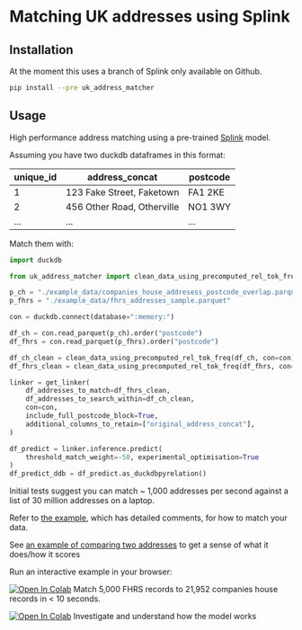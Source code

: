 # Matching UK addresses using Splink

## Installation

At the moment this uses a branch of Splink only available on Github.
```bash
pip install --pre uk_address_matcher
```

## Usage


High performance address matching using a pre-trained [Splink](https://github.com/moj-analytical-services/splink) model.

Assuming you have two duckdb dataframes  in this format:

| unique_id | address_concat               | postcode  |
|-----------|------------------------------|-----------|
| 1         | 123 Fake Street, Faketown    | FA1 2KE   |
| 2         | 456 Other Road, Otherville   | NO1 3WY   |
| ...       | ...                          | ...       |


Match them with:

```python
import duckdb

from uk_address_matcher import clean_data_using_precomputed_rel_tok_freq, get_linker

p_ch = "./example_data/companies_house_addresess_postcode_overlap.parquet"
p_fhrs = "./example_data/fhrs_addresses_sample.parquet"

con = duckdb.connect(database=":memory:")

df_ch = con.read_parquet(p_ch).order("postcode")
df_fhrs = con.read_parquet(p_fhrs).order("postcode")

df_ch_clean = clean_data_using_precomputed_rel_tok_freq(df_ch, con=con)
df_fhrs_clean = clean_data_using_precomputed_rel_tok_freq(df_fhrs, con=con)

linker = get_linker(
    df_addresses_to_match=df_fhrs_clean,
    df_addresses_to_search_within=df_ch_clean,
    con=con,
    include_full_postcode_block=True,
    additional_columns_to_retain=["original_address_concat"],
)

df_predict = linker.inference.predict(
    threshold_match_weight=-50, experimental_optimisation=True
)
df_predict_ddb = df_predict.as_duckdbpyrelation()
```

Initial tests suggest you can match ~ 1,000 addresses per second against a list of 30 million addresses on a laptop.

Refer to [the example](example_matching.py), which has detailed comments, for how to match your data.

See [an example of comparing two addresses](example_compare_two.py) to get a sense of what it does/how it scores

Run an interactive example in your browser:

[![Open In Colab](https://colab.research.google.com/assets/colab-badge.svg)](https://colab.research.google.com/github/RobinL/uk_address_matcher/blob/main/match_example_data.ipynb)  Match 5,000 FHRS records to 21,952 companies house records in < 10 seconds.

[![Open In Colab](https://colab.research.google.com/assets/colab-badge.svg)](https://colab.research.google.com/github/RobinL/uk_address_matcher/blob/main/interactive_comparison.ipynb) Investigate and understand how the model works



